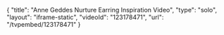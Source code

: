 {
    "title": "Anne Geddes Nurture Earring Inspiration Video",
    "type": "solo",
    "layout": "iframe-static",
    "videoId": "123178471",
    "url": "\/tvpembed\/123178471"
}